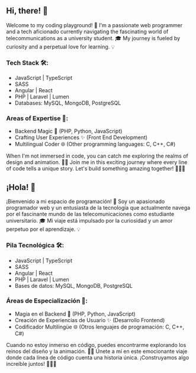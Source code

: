 ## Hi, there! 👋

Welcome to my coding playground! 🚀 I'm a passionate web programmer and a tech aficionado currently navigating the fascinating world of telecommunications as a university student. 🎓 My journey is fueled by curiosity and a perpetual love for learning. 💡

### Tech Stack 🛠️:

- JavaScript | TypeScript
- SASS
- Angular | React
- PHP | Laravel | Lumen
- Databases: MySQL, MongoDB, PostgreSQL

### Areas of Expertise 💼:

* Backend Magic 🧙 (PHP, Python, JavaScript)
* Crafting User Experiences ✨ (Front End Development)
* Multilingual Coder 🌐 (Other programming languages: C, C++, C#)

When I'm not immersed in code, you can catch me exploring the realms of design and animation. 🎨✨ Join me in this exciting journey where every line of code tells a unique story. Let's build something amazing together! 🚀👨‍💻

## ¡Hola! 👋

¡Bienvenido a mi espacio de programación! 🚀 Soy un apasionado programador web y un entusiasta de la tecnología que actualmente navega por el fascinante mundo de las telecomunicaciones como estudiante universitario. 🎓 Mi viaje está impulsado por la curiosidad y un amor perpetuo por el aprendizaje. 💡

### Pila Tecnológica 🛠️:

- JavaScript | TypeScript
- SASS
- Angular | React
- PHP | Laravel | Lumen
- Bases de datos: MySQL, MongoDB, PostgreSQL

### Áreas de Especialización 💼:

* Magia en el Backend 🧙 (PHP, Python, JavaScript)
* Creación de Experiencias de Usuario ✨ (Desarrollo Frontend)
* Codificador Multilingüe 🌐 (Otros lenguajes de programación: C, C++, C#)

Cuando no estoy inmerso en código, puedes encontrarme explorando los reinos del diseño y la animación. 🎨✨ Únete a mí en este emocionante viaje donde cada línea de código cuenta una historia única. ¡Construyamos algo increíble juntos! 🚀👨‍💻
